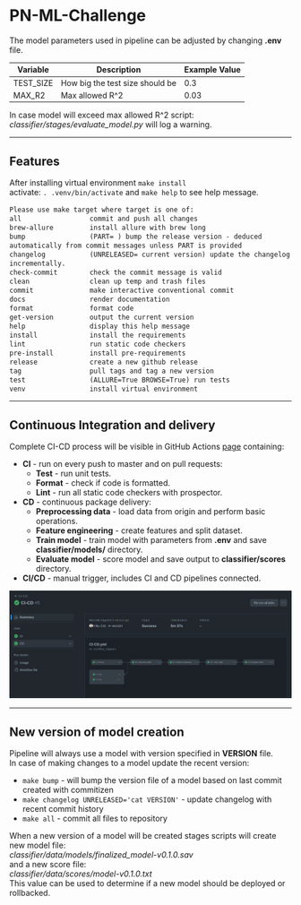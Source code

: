 # PN-ML-Challenge
The model parameters used in pipeline can be adjusted by changing **.env** file.

| **Variable** | **Description**                 | **Example Value** |
|--------------|---------------------------------|-------------------|
| TEST_SIZE    | How big the test size should be | 0.3               |
| MAX_R2       | Max allowed R^2                 | 0.03              |

In case model will exceed max allowed R^2 script: *classifier/stages/evaluate_model.py* will log a warning.

***
## Features
After installing virtual environment `make install`  
activate: `. .venv/bin/activate` and `make help` to see help message.
```
Please use make target where target is one of:
all                 commit and push all changes
brew-allure         install allure with brew long
bump                (PART= ) bump the release version - deduced automatically from commit messages unless PART is provided
changelog           (UNRELEASED= current version) update the changelog incrementally.
check-commit        check the commit message is valid
clean               clean up temp and trash files
commit              make interactive conventional commit
docs                render documentation
format              format code
get-version         output the current version
help                display this help message
install             install the requirements
lint                run static code checkers
pre-install         install pre-requirements
release             create a new github release
tag                 pull tags and tag a new version
test                (ALLURE=True BROWSE=True) run tests
venv                install virtual environment

```
***
## Continuous Integration and delivery
Complete CI-CD process will be visible in GitHub Actions [page](https://github.com/Filip-231/PN-ML-Challenge/actions) containing:
* **CI** - run on every push to master and on pull requests:
  * **Test**  - run unit tests.
  * **Format** - check if code is formatted.
  * **Lint** - run all static code checkers with prospector.
* **CD** - continuous package delivery:
  * **Preprocessing data** - load data from origin and perform basic operations.
  * **Feature engineering** - create features and split dataset.
  * **Train model** - train model with parameters from **.env** and save **classifier/models/** directory.
  * **Evaluate model** - score model and save output to **classifier/scores** directory.
* **CI/CD** - manual trigger, includes CI and CD pipelines connected.

<center>
<div style="width: 100%; height: 40%">

![Pipeline](.github/Pipeline.png)

</div>
</center>

***

## New version of model creation
Pipeline will always use a model with version specified in **VERSION** file.  
In case of making changes to a model update the recent version:
* `make bump` - will bump the version file of a model based on last commit created with commitizen  
* `make changelog UNRELEASED='cat VERSION'` - update changelog with recent commit history  
* `make all` - commit all files to repository

When a new version of a model will be created stages scripts will create new model file:  
*classifier/data/models/finalized_model-v0.1.0.sav*  
and a new score file:    
*classifier/data/scores/model-v0.1.0.txt*  
This value can be used to determine if a new model should be deployed or rollbacked.
